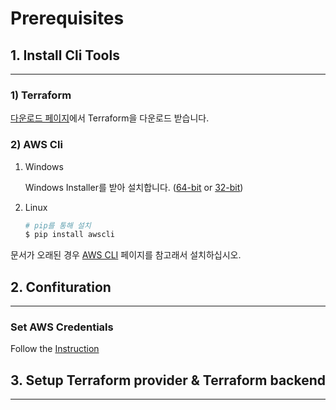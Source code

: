 # Prerequisites

## 1. Install Cli Tools
----

### **1) Terraform**

[다운로드 페이지](https://www.terraform.io/downloads.html)에서 Terraform을 다운로드 받습니다.

### **2) AWS Cli**

1. Windows

    Windows Installer를 받아 설치합니다. ([64-bit](https://s3.amazonaws.com/aws-cli/AWSCLI64PY3.msi) or [32-bit](https://s3.amazonaws.com/aws-cli/AWSCLI32PY3.msi))

2. Linux

    ```bash
    # pip를 통해 설치
    $ pip install awscli
    ```

문서가 오래된 경우 [AWS CLI](https://aws.amazon.com/cli) 페이지를 참고래서 설치하십시오.

## 2. Confituration
----

### Set AWS Credentials

Follow the [Instruction](https://docs.aws.amazon.com/cli/latest/userguide/cli-chap-configure.html)

## 3. Setup Terraform provider & Terraform backend
----
